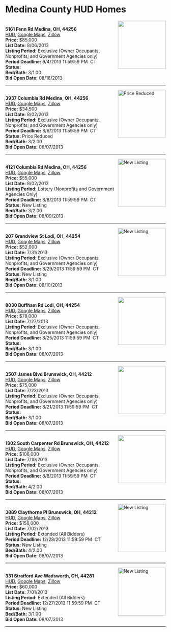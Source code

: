 # Medina County HUD Homes

[<img alt="" src="https://www.hudhomestore.com/pages/ImageShow.aspx?Case=412-624687" align="right" style="height:150px;">](http://www.hudhomestore.com/Listing/PropertyDetails.aspx?caseNumber=412-624687)  
**5161 Fenn Rd Medina, OH, 44256**  
[HUD](http://www.hudhomestore.com/Listing/PropertyDetails.aspx?caseNumber=412-624687), [Google Maps](http://maps.google.com/maps?q=5161+Fenn+Rd+Medina%2C+OH%2C+44256), [Zillow](http://www.zillow.com/homes/5161+Fenn+Rd+Medina%2C+OH%2C+44256/)  
**Price:** $85,000  
**List Date:** 8/06/2013  
**Listing Period:** Exclusive (Owner Occupants, Nonprofits, and Government Agencies only)  
**Period Deadline:** 9/4/2013 11:59:59 PM  CT  
**Status:**   
**Bed/Bath:** 3/1.00  
**Bid Open Date:** 08/16/2013

***

[<img alt="Price Reduced" src="https://www.hudhomestore.com/pages/ImageShow.aspx?Case=412-524565" align="right" style="height:150px;">](http://www.hudhomestore.com/Listing/PropertyDetails.aspx?caseNumber=412-524565)  
**3937 Columbia Rd Medina, OH, 44256**  
[HUD](http://www.hudhomestore.com/Listing/PropertyDetails.aspx?caseNumber=412-524565), [Google Maps](http://maps.google.com/maps?q=3937+Columbia+Rd+Medina%2C+OH%2C+44256), [Zillow](http://www.zillow.com/homes/3937+Columbia+Rd+Medina%2C+OH%2C+44256/)  
**Price:** $34,500  
**List Date:** 8/02/2013  
**Listing Period:** Exclusive (Owner Occupants, Nonprofits, and Government Agencies only)  
**Period Deadline:** 8/6/2013 11:59:59 PM  CT  
**Status:** Price Reduced  
**Bed/Bath:** 3/2.00  
**Bid Open Date:** 08/07/2013

***

[<img alt="New Listing" src="https://www.hudhomestore.com/pages/ImageShow.aspx?Case=412-489146" align="right" style="height:150px;">](http://www.hudhomestore.com/Listing/PropertyDetails.aspx?caseNumber=412-489146)  
**4121 Columbia Rd Medina, OH, 44256**  
[HUD](http://www.hudhomestore.com/Listing/PropertyDetails.aspx?caseNumber=412-489146), [Google Maps](http://maps.google.com/maps?q=4121+Columbia+Rd+Medina%2C+OH%2C+44256), [Zillow](http://www.zillow.com/homes/4121+Columbia+Rd+Medina%2C+OH%2C+44256/)  
**Price:** $55,000  
**List Date:** 8/02/2013  
**Listing Period:** Lottery (Nonprofits and Government Agencies Only)  
**Period Deadline:** 8/8/2013 11:59:59 PM  CT  
**Status:** New Listing  
**Bed/Bath:** 3/2.00  
**Bid Open Date:** 08/09/2013

***

[<img alt="New Listing" src="https://www.hudhomestore.com/pages/ImageShow.aspx?Case=412-586492" align="right" style="height:150px;">](http://www.hudhomestore.com/Listing/PropertyDetails.aspx?caseNumber=412-586492)  
**207 Grandview St Lodi, OH, 44254**  
[HUD](http://www.hudhomestore.com/Listing/PropertyDetails.aspx?caseNumber=412-586492), [Google Maps](http://maps.google.com/maps?q=207+Grandview+St+Lodi%2C+OH%2C+44254), [Zillow](http://www.zillow.com/homes/207+Grandview+St+Lodi%2C+OH%2C+44254/)  
**Price:** $52,000  
**List Date:** 7/31/2013  
**Listing Period:** Exclusive (Owner Occupants, Nonprofits, and Government Agencies only)  
**Period Deadline:** 8/29/2013 11:59:59 PM  CT  
**Status:** New Listing  
**Bed/Bath:** 3/1.00  
**Bid Open Date:** 08/10/2013

***

[<img alt="" src="https://www.hudhomestore.com/pages/ImageShow.aspx?Case=412-611823" align="right" style="height:150px;">](http://www.hudhomestore.com/Listing/PropertyDetails.aspx?caseNumber=412-611823)  
**8030 Buffham Rd Lodi, OH, 44254**  
[HUD](http://www.hudhomestore.com/Listing/PropertyDetails.aspx?caseNumber=412-611823), [Google Maps](http://maps.google.com/maps?q=8030+Buffham+Rd+Lodi%2C+OH%2C+44254), [Zillow](http://www.zillow.com/homes/8030+Buffham+Rd+Lodi%2C+OH%2C+44254/)  
**Price:** $78,000  
**List Date:** 7/27/2013  
**Listing Period:** Exclusive (Owner Occupants, Nonprofits, and Government Agencies only)  
**Period Deadline:** 8/25/2013 11:59:59 PM  CT  
**Status:**   
**Bed/Bath:** 3/1.00  
**Bid Open Date:** 08/07/2013

***

[<img alt="" src="https://www.hudhomestore.com/pages/ImageShow.aspx?Case=412-572465" align="right" style="height:150px;">](http://www.hudhomestore.com/Listing/PropertyDetails.aspx?caseNumber=412-572465)  
**3507 James Blvd Brunswick, OH, 44212**  
[HUD](http://www.hudhomestore.com/Listing/PropertyDetails.aspx?caseNumber=412-572465), [Google Maps](http://maps.google.com/maps?q=3507+James+Blvd+Brunswick%2C+OH%2C+44212), [Zillow](http://www.zillow.com/homes/3507+James+Blvd+Brunswick%2C+OH%2C+44212/)  
**Price:** $75,000  
**List Date:** 7/23/2013  
**Listing Period:** Exclusive (Owner Occupants, Nonprofits, and Government Agencies only)  
**Period Deadline:** 8/21/2013 11:59:59 PM  CT  
**Status:**   
**Bed/Bath:** 3/1.00  
**Bid Open Date:** 08/07/2013

***

[<img alt="" src="https://www.hudhomestore.com/pages/ImageShow.aspx?Case=412-582941" align="right" style="height:150px;">](http://www.hudhomestore.com/Listing/PropertyDetails.aspx?caseNumber=412-582941)  
**1802 South Carpenter Rd Brunswick, OH, 44212**  
[HUD](http://www.hudhomestore.com/Listing/PropertyDetails.aspx?caseNumber=412-582941), [Google Maps](http://maps.google.com/maps?q=1802+South+Carpenter+Rd+Brunswick%2C+OH%2C+44212), [Zillow](http://www.zillow.com/homes/1802+South+Carpenter+Rd+Brunswick%2C+OH%2C+44212/)  
**Price:** $106,000  
**List Date:** 7/10/2013  
**Listing Period:** Exclusive (Owner Occupants, Nonprofits, and Government Agencies only)  
**Period Deadline:** 8/8/2013 11:59:59 PM  CT  
**Status:**   
**Bed/Bath:** 4/2.00  
**Bid Open Date:** 08/07/2013

***

[<img alt="New Listing" src="https://www.hudhomestore.com/pages/ImageShow.aspx?Case=412-566132" align="right" style="height:150px;">](http://www.hudhomestore.com/Listing/PropertyDetails.aspx?caseNumber=412-566132)  
**3889 Claythorne Pl Brunswick, OH, 44212**  
[HUD](http://www.hudhomestore.com/Listing/PropertyDetails.aspx?caseNumber=412-566132), [Google Maps](http://maps.google.com/maps?q=3889+Claythorne+Pl+Brunswick%2C+OH%2C+44212), [Zillow](http://www.zillow.com/homes/3889+Claythorne+Pl+Brunswick%2C+OH%2C+44212/)  
**Price:** $156,000  
**List Date:** 7/02/2013  
**Listing Period:** Extended (All Bidders)  
**Period Deadline:** 12/28/2013 11:59:59 PM  CT  
**Status:** New Listing  
**Bed/Bath:** 4/2.00  
**Bid Open Date:** 08/07/2013

***

[<img alt="New Listing" src="https://www.hudhomestore.com/pages/ImageShow.aspx?Case=412-564446" align="right" style="height:150px;">](http://www.hudhomestore.com/Listing/PropertyDetails.aspx?caseNumber=412-564446)  
**331 Stratford Ave Wadsworth, OH, 44281**  
[HUD](http://www.hudhomestore.com/Listing/PropertyDetails.aspx?caseNumber=412-564446), [Google Maps](http://maps.google.com/maps?q=331+Stratford+Ave+Wadsworth%2C+OH%2C+44281), [Zillow](http://www.zillow.com/homes/331+Stratford+Ave+Wadsworth%2C+OH%2C+44281/)  
**Price:** $60,000  
**List Date:** 7/01/2013  
**Listing Period:** Extended (All Bidders)  
**Period Deadline:** 12/27/2013 11:59:59 PM  CT  
**Status:** New Listing  
**Bed/Bath:** 3/1.00  
**Bid Open Date:** 08/07/2013

***

